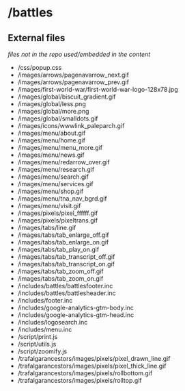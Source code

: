 # /battles

## External files
_files not in the repo used/embedded in the content_


 - /css/popup.css
 - /images/arrows/pagenavarrow_next.gif
 - /images/arrows/pagenavarrow_prev.gif
 - /images/first-world-war/first-world-war-logo-128x78.jpg
 - /images/global/biscuit_gradient.gif
 - /images/global/less.png
 - /images/global/more.png
 - /images/global/smalldots.gif
 - /images/icons/wwwlink_paleparch.gif
 - /images/menu/about.gif
 - /images/menu/home.gif
 - /images/menu/menu_more.gif
 - /images/menu/news.gif
 - /images/menu/redarrow_over.gif
 - /images/menu/research.gif
 - /images/menu/search.gif
 - /images/menu/services.gif
 - /images/menu/shop.gif
 - /images/menu/tna_nav_bgrd.gif
 - /images/menu/visit.gif
 - /images/pixels/pixel_ffffff.gif
 - /images/pixels/pixeltrans.gif
 - /images/tabs/line.gif
 - /images/tabs/tab_enlarge_off.gif
 - /images/tabs/tab_enlarge_on.gif
 - /images/tabs/tab_play_on.gif
 - /images/tabs/tab_transcript_off.gif
 - /images/tabs/tab_transcript_on.gif
 - /images/tabs/tab_zoom_off.gif
 - /images/tabs/tab_zoom_on.gif
 - /includes/battles/battlesfooter.inc
 - /includes/battles/battlesheader.inc
 - /includes/footer.inc
 - /includes/google-analytics-gtm-body.inc
 - /includes/google-analytics-gtm-head.inc
 - /includes/logosearch.inc
 - /includes/menu.inc
 - /script/print.js
 - /script/utils.js
 - /script/zoomify.js
 - /trafalgarancestors/images/pixels/pixel_drawn_line.gif
 - /trafalgarancestors/images/pixels/pixel_thick_line.gif
 - /trafalgarancestors/images/pixels/rollbottom.gif
 - /trafalgarancestors/images/pixels/rolltop.gif
